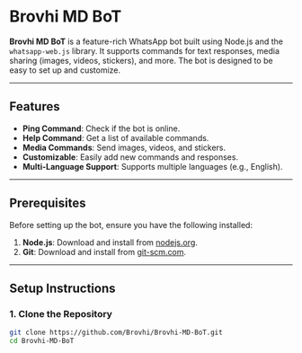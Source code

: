 # Brovhi MD BoT

**Brovhi MD BoT** is a feature-rich WhatsApp bot built using Node.js and the `whatsapp-web.js` library. It supports commands for text responses, media sharing (images, videos, stickers), and more. The bot is designed to be easy to set up and customize.

---

## Features
- **Ping Command**: Check if the bot is online.
- **Help Command**: Get a list of available commands.
- **Media Commands**: Send images, videos, and stickers.
- **Customizable**: Easily add new commands and responses.
- **Multi-Language Support**: Supports multiple languages (e.g., English).

---

## Prerequisites
Before setting up the bot, ensure you have the following installed:
1. **Node.js**: Download and install from [nodejs.org](https://nodejs.org/).
2. **Git**: Download and install from [git-scm.com](https://git-scm.com/).

---

## Setup Instructions

### 1. Clone the Repository
```bash
git clone https://github.com/Brovhi/Brovhi-MD-BoT.git
cd Brovhi-MD-BoT
